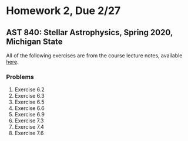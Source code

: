 # Homework 2, Due 2/27

## AST 840: Stellar Astrophysics, Spring 2020, Michigan State

All of the following exercises are from the course lecture notes, available [here](../assets/stellar-notes.pdf).

### Problems

1. Exercise 6.2
2. Exercise 6.3
3. Exercise 6.5
4. Exercise 6.6
5. Exercise 6.9
6. Exercise 7.3
7. Exercise 7.4
8. Exercise 7.6